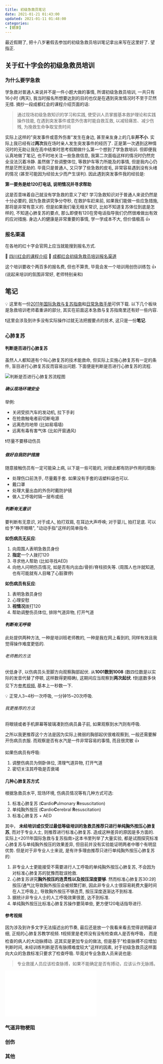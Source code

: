 ```yaml
---
title: 初级急救员笔记
date: 2021-01-21 01:43:00
updated: 2021-01-11 01:48:00
categories:
- [健康]
---
```


最近假期了, 把十八岁暑假去参加的初级急救员培训笔记拿出来写在这里好了. 望指正.

<!-- More -->

## 关于红十字会的初级急救员培训

### 为什么要学急救

学急救对普通人来说并不是一件小题大做的事情, 所谓初级急救员培训, 一共只有16小时 (两天), 我当时报名所想要达到的目的也仅是在遇到突发情况时不至于茫然无措. 摘抄一段成都红会的课程介绍页面的话:

> 通过现场初级急救知识的学习和实践, 使受训人员掌握基本救护理论和实践操作技能, 在遇到突发事件或意外伤害时能自救互救, 以减轻痛苦、减少伤残, 为挽救生命争取宝贵时间

实际上这样的"突发事件或意外伤害"发生在身边, 甚至亲友身上的几率**并不小**. 实际上我已经有过**两次**我在场时亲人发生突发事件的经历了. 正是第一次遇到这种情况时的无助让我在高中结束时思考假期做什么第一个想到了学急救培训. 但即便我认真地做了笔记, 也不时地关注一些急救信息, 我第二次面临这样的情况时仍然完全没法沉着冷静. 虽然做了些调整体位, 等救护车等力所能及的事情, 但是我内心仍然是茫然无助的. 毕竟只是普通人, 又只学了些急救的皮毛, 非常容易遇到没有头绪的情况 (甚至可能因为经验太少而产生误判). 因此遇到突发事件我的经验是:

**第一要务是给120打电话, 说明情况并寻求帮助**

这是否意味着自己就没有学急救的意义了呢? 学习急救知识对于普通人来说仍然是十分必要的, 因为急救讲究争分夺秒, 在救护车赶来前, 如果我们能做一些应急措施, 那将是非常有意义的. 但是如果我们毫无相关常识, 比如不知道复苏体位到底是怎样的, 不知道心肺复苏的要点, 那么即便有120在旁电话指导我们仍然很难做出有效的应对措施. 身边人的健康是非常重要的事情, 学一学成本不大, 但价值极高 👍

### 报名渠道

在各地的红十字会官网上应当就能搜到报名方式.

🔗 [四川红会的课程介绍](http://www.scredcross.org.cn/htm/detail_6355.html) 🔗 [成都红会初级急救员培训报名渠道](http://www.chengduredcross.cn/list_wjpx.asp?ClassID=020501)

这个培训要收个两百多的报名费, 但也不算贵, 毕竟会发一个培训用创伤训练包 👍 (说起来培训的氛围非常好, 老师特别亲和)

## 笔记

💡 这里有一份[2011年国际急救与复苏指南](./初级急救员笔记/2011年国际急救与复苏指南.pdf)和[日常急救手册](./初级急救员笔记/日常急救手册.pdf)可供下载. 以下几个板块是急救培训老师着重讲的部分, 其实在前面这本急救与复苏指南里还有好一些内容.

❗这里会涉及到许多没有实际操作过就无法把握要点的技术, 这只是一份**笔记**.

### 心肺复苏

#### 判断是否进行心肺复苏

虽然人人都知道有个叫心肺复苏的技术能救命, 但实际上实施心肺复苏有一定的条件, 盲目进行心肺复苏反而容易出问题. 下面便是判断是否进行心肺复苏的流程.

![判断是否进行心肺复苏流程图](./初级急救员笔记/判断是否进行心肺复苏流程图.svg?50)

##### 确认现场环境安全

举例:
- 关闭受损汽车的发动机, 拉下手刹
- 在抢救触电者前切断电源
- 远离危险地带 (比如易塌墙)
- 远离有毒有害气体 (比如开窗通风)

❗尽量不要移动伤员

##### 做好自我防护措施

随意接触伤员有一定可能染上病, 以下是一些可能的, 对彼此都有防护作用的措施:
- 处理伤口前洗手, 尽量戴手套. 如果没有手套的话塑料袋也可以.
- 戴口罩
- 处理大量出血的外伤时戴防护镜
- 做人工呼吸时隔一层布或纸

##### 判断有无意识

要判断有无意识, 对于成人, 拍打双肩, 在耳边大声呼唤; 对于婴儿, 拍打足底. 可以给予"睁开眼睛", "动动手指"这样的简单指令.

**如伤病员无反应**:
1. 向周围人表明急救员身份
2. **指定**一个人拨打120
3. 寻求他人帮助 (比如寻找AED)
4. 向他人问明伤员情况, 如是否有内出血/骨折/脊柱损失等. (周围人也许就知道, 也有可能就有人目睹了心脏骤停)

**如伤病员有反应**:
1. 表明急救员身份
2. 心理安慰
3. **视情况**拨打120
4. 帮助调整伤员体位, 排除气道异物, 打开气道

##### 判断有无呼吸

此处提供两种方法, 一种是培训班老师教的, 一种是我在网上看到的, 同样有效且我觉得操作难度更低的.

###### 老师教的方法

伏低身子, 以伤病员头至脚方向观察胸部起伏. 从**1001数到1008** (数四位数是以实际的发音代替了停顿, 这样数得更精确), 这期间应当观察到**两次起伏**. ❗到底数多快见下方[参考视频](#参考视频), 基本上一秒数一下.

💡 正常人3~4秒一次呼吸, 一分钟15~20次呼吸.

###### 我更推荐的方法

将眼镜或者手机屏幕等玻璃凑到伤病员鼻子前, 如果观察到水汽则有呼吸.

之所以我更推荐这个方法是因为实际上微弱的胸部起伏很难观察到, 一般还需要解开伤病员衣服. 而观察是否有水汽是一件非常容易的事情, 而且很灵敏 👍

如果伤病员有呼吸:
1. 调整伤病员为侧卧体位, 清理气道异物, 打开气道
2. 密切关注其呼吸是否衰竭

#### 几种心肺复苏方式

根据急救员水平, 现场环境, 伤病员情况等有几种方式可选:
1. 标准心肺复苏 (**C**ardio**P**ulmonary **R**esuscitation)
2. 单纯胸外按压 (**C**ardio**C**erebral **R**esuscitation)
3. 标准心肺复苏 + AED

其中， **未经培训或仅受过最低等级培训的急救员推荐只进行单纯胸外按压心肺复苏**, 而对于专业人士, 则推荐进行标准心肺复苏. 造成这种差异的原因是多方面的. 实际上<2011年国际急救与复苏指南>这本书里列举了大量实验, 都是试图探究标准心肺复苏与单纯胸外按压的效果差异, 但目前并没有实验能证明两者中哪个有明显优势. 但是对于非专业人士来说, 是有许多理由推荐只进行单纯胸外按压心肺复苏的:
1. 非专业人士更能接受不需要进行人工呼吸的单纯胸外按压心肺复苏, 不会因为对标准心肺复苏的犹豫而耽误抢救.
2. 心肺复苏讲究**胸外按压的连贯性以及按压深度要够**. 然而标准心肺复苏30:2的按压/通气比导致胸外按压会被频繁打断, 因此非专业人士很容易耗费大量时间在人工呼吸上, 导致胸外按压不够连贯, 按压深度逐渐达不到标准.
3. 据统计非专业人士的人工呼吸效果很差, 达不到标准.
4. 单纯胸外按压比标准心肺复苏操作要简单些, 更方便120电话指导进行.

#### 参考视频

因为涉及到许多文字无法描述出的节奏, 最后还是放一个我看来看去觉得说明最详细, 正规的心肺复苏教学视频. ❗视频里是老师没有没有检查病人是否有呼吸， 而是检查的病人的大动脉搏动. 这其实是更加专业的做法, 但是基于"检查脉搏不应增加判断时间, 未经训练判断是否有脉搏难度较大"这样的因素, 对于初级急救员这样面向大众的急救标准只要求了检查呼吸. 毕竟对专业急救人员来说也是:

> 专业救援人员应该检查脉搏，如果不能确定是否有搏动，应该认作无脉搏。

<iframe src="//player.bilibili.com/player.html?aid=17883263&bvid=BV1oW411q7hG&cid=29195038&page=1" scrolling="no" border="0" frameborder="no" framespacing="0" allowfullscreen="true"> </iframe>


### 气道异物梗阻

### 创伤

### 其他